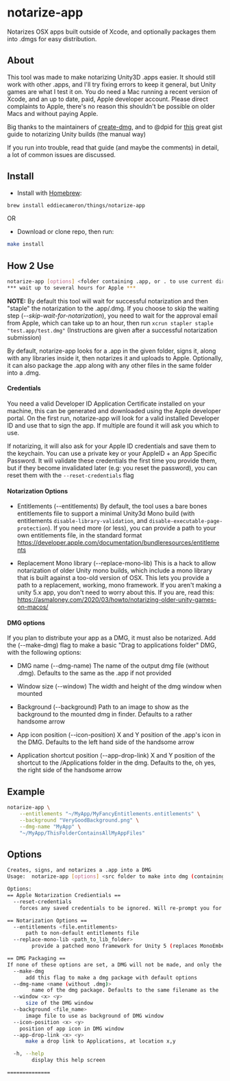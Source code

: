 # notarize-app
Notarizes OSX apps built outside of Xcode, and optionally packages them into .dmgs for easy distribution.

## About
This tool was made to make notarizing Unity3D .apps easier. It should still work with other .apps, and I'll try fixing errors to keep it general, but Unity games are what I test it on.
You do need a Mac running a recent version of Xcode, and an up to date, paid, Apple developer account. Please direct complaints to Apple, there's no reason this shouldn't be possible on older Macs and without paying Apple.

Big thanks to the maintainers of [create-dmg](https://github.com/create-dmg/create-dmg/blob/master/README.md), and to @dpid for [this](https://gist.github.com/dpid/270bdb6c1011fe07211edf431b2d0fe4) great gist guide to notarizing Unity builds (the manual way)

If you run into trouble, read that guide (and maybe the comments) in detail, a lot of common issues are discussed.

## Install
- Install with [Homebrew](https://brew.sh/):
```sh
brew install eddiecameron/things/notarize-app
```
OR
- Download or clone repo, then run:
```sh
make install
``` 

## How 2 Use
```sh
notarize-app [options] <folder containing .app, or . to use current directory>
*** wait up to several hours for Apple ***
```
**NOTE:** By default this tool will wait for successful notarization and then "staple" the notarization to the .app/.dmg. If you choose to skip the waiting step (*--skip-wait-for-notarization*), you need to wait for the approval email from Apple, which can take up to an hour, then run `xcrun stapler staple "test.app/test.dmg"` (Instructions are given after a successful notarization submission)

By default, notarize-app looks for a .app in the given folder, signs it, along with any libraries inside it, then notarizes it and uploads to Apple.
Optionally, it can also package the .app along with any other files in the same folder into a .dmg.

#### Credentials
You need a valid Developer ID Application Certificate installed on your machine, this can be generated and downloaded using the Apple developer portal.
On the first run, notarize-app will look for a valid installed Developer ID and use that to sign the app. If multiple are found it will ask you which to use.

If notarizing, it will also ask for your Apple ID credentials and save them to the keychain. You can use a private key or your AppleID + an App Specific Password. It will validate these credentials the first time you provide them, but if they become invalidated later (e.g: you reset the password), you can reset them with the `--reset-credentials` flag

#### Notarization Options
- Entitlements (--entitlements)
  By default, the tool uses a bare bones entitlements file to support a minimal Unity3d Mono build (with entitlements `disable-library-validation`, and `disable-executable-page-protection`). If you need more (or less), you can provide a path to your own entitlements file, in the standard format https://developer.apple.com/documentation/bundleresources/entitlements

- Replacement Mono library (--replace-mono-lib)
  This is a hack to allow notarization of older Unity mono builds, which include a mono library that is built against a too-old version of OSX. This lets you provide a path to a replacement, working, mono framework. If you aren't making a unity 5.x app, you don't need to worry about this. If you are, read this: https://asmaloney.com/2020/03/howto/notarizing-older-unity-games-on-macos/

#### DMG options
If you plan to distribute your app as a DMG, it must also be notarized. Add the (--make-dmg) flag to make a basic "Drag to applications folder" DMG, with the following options:
- DMG name (--dmg-name)
  The name of the output dmg file (without .dmg). Defaults to the same as the .app if not provided

- Window size (--window)
  The width and height of the dmg window when mounted

- Background (--background)
  Path to an image to show as the background to the mounted dmg in finder. Defaults to a rather handsome arrow

- App icon position (--icon-position)
  X and Y position of the .app's icon in the DMG. Defaults to the left hand side of the handsome arrow

- Application shortcut position (--app-drop-link)
  X and Y position of the shortcut to the /Applications folder in the dmg. Defaults to the, oh yes, the right side of the handsome arrow

## Example
```sh
notarize-app \
    --entitlements "~/MyApp/MyFancyEntitlements.entitlements" \
    --background "VeryGoodBackground.png" \
    --dmg-name "MyApp" \
    "~/MyApp/ThisFolderContainsAllMyAppFiles"
```

## Options
```sh
Creates, signs, and notarizes a .app into a DMG
Usage:  notarize-app [options] <src folder to make into dmg (containing .app & any other files)>

Options:
== Apple Notarization Credientials ==
  --reset-credentials
    forces any saved credentials to be ignored. Will re-prompt you for valid Apple ID credentials

== Notarization Options ==
  --entitlements <file.entitlements>
      path to non-default entitlements file
  --replace-mono-lib <path_to_lib_folder>
		provide a patched mono framework for Unity 5 (replaces MonoEmbedRuntime under .app/Contents/Frameworks)

== DMG Packaging ==
If none of these options are set, a DMG will not be made, and only the .app will be signed
  --make-dmg
	  add this flag to make a dmg package with default options
  --dmg-name <name (without .dmg)>
		name of the dmg package. Defaults to the same filename as the .app
  --window <x> <y>
      size of the DMG window
  --background <file_name> 
      image file to use as background of DMG window
  --icon-position <x> <y>
    position of app icon in DMG window
  --app-drop-link <x> <y>
      make a drop link to Applications, at location x,y

  -h, --help
	    display this help screen

==============
```
